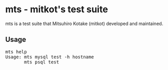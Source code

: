 # mts - mitkot's test suite

mts is a test suite that Mitsuhiro Kotake (mitkot) developed and maintained.

## Usage

<pre>
mts help
Usage: mts mysql test -h hostname
       mts psql test
        
</pre>




